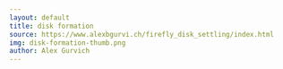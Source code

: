 ```yaml
---
layout: default
title: disk formation
source: https://www.alexbgurvi.ch/firefly_disk_settling/index.html 
img: disk-formation-thumb.png
author: Alex Gurvich
---
```

